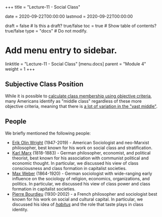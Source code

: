 +++
title = "Lecture-11 - Social Class"

date = 2020-09-22T00:00:00
lastmod = 2020-09-22T00:00:00

draft = false  # Is this a draft? true/false
toc = true  # Show table of contents? true/false
type = "docs"  # Do not modify.

# Add menu entry to sidebar.
linktitle = "Lecture-11 - Social Class"
[menu.docs]
  parent = "Module 4"
  weight = 1
+++

## Subjective Class Position
While it is possible to [calculate class membership using objective criteria](https://www.pewresearch.org/fact-tank/2018/09/06/are-you-in-the-american-middle-class/), many Americans identify as "middle class" regardless of these more objective criteria, meaning that there is [a lot of variation in the "vast middle"](https://www.pewresearch.org/wp-content/uploads/sites/3/2010/10/Four-middle-classes.pdf).

## People
We briefly mentioned the following people:

* [Erik Olin Wright](https://en.wikipedia.org/wiki/Erik_Olin_Wright) (1947-2019) - American Sociologist and neo-Marxist philosopher, best known for his work on social class and stratification.
* [Karl Marx](https://en.wikipedia.org/wiki/Karl_Marx) (1818-1883) - German philosopher, economist, and political theorist, best known for his association with communist political and economic thought. In particular, we discussed his view of class consciousness and class formation in capitalist societies.
* [Max Weber](https://en.wikipedia.org/wiki/Max_Weber) (1864-1920) - German sociologist with wide-ranging early influence on the sociology of religion, economics, organizations, and politics. In particular, we discussed his view of class power and class formation in capitalist societies.
* [Pierre Bourdieu](https://en.wikipedia.org/wiki/Pierre_Bourdieu) (1930-2002) - a French philosopher and sociologist best known for his work on social and cultural capital. In particular, we discussed his idea of [*habitus*](https://en.wikipedia.org/wiki/Habitus_(sociology)) and the role that taste plays in class identity.

